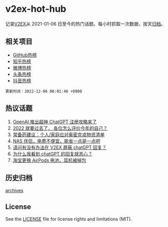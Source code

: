 # v2ex-hot-hub

 记录[V2EX](https://www.v2ex.com/)从 2021-01-06 日至今的热门话题。每小时抓取一次数据，按天[归档](archives)。
 
 ## 相关项目

- [GitHub热榜](https://github.com/lonnyzhang423/github-hot-hub)
- [知乎热榜](https://github.com/lonnyzhang423/zhihu-hot-hub)
- [微博热榜](https://github.com/lonnyzhang423/weibo-hot-hub)
- [头条热榜](https://github.com/lonnyzhang423/toutiao-hot-hub)
- [抖音热榜](https://github.com/lonnyzhang423/douyin-hot-hub)


 `更新时间：2022-12-06 06:01:46 +0800`

## 热议话题

1. [OpenAI 推出超神 ChatGPT 注册攻略来了](https://www.v2ex.com/t/900126)
1. [2022 就要过去了， 各位怎么评价今年的自己？](https://www.v2ex.com/t/900169)
1. [常备药建议：个人/家庭应对奥密克戎物资清单](https://www.v2ex.com/t/900116)
1. [NAS 伴侣，电费不便宜，能省一点是一点吧](https://www.v2ex.com/t/900105)
1. [请问有没有办法在 V2EX 屏蔽 chatGPT 回复？](https://www.v2ex.com/t/900131)
1. [为什么我看到 chatGPT 的回复就恶心？](https://www.v2ex.com/t/900177)
1. [淘宝更换 AirPods 电池，耳机被掉包](https://www.v2ex.com/t/900178)

## 历史归档

[archives](archives)

## License

See the [LICENSE](LICENSE) file for license rights and limitations (MIT).
